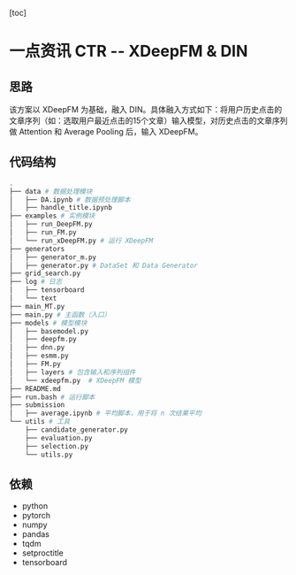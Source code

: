 [toc]

# 一点资讯 CTR -- XDeepFM & DIN

## 思路

该方案以 XDeepFM 为基础，融入 DIN。具体融入方式如下：将用户历史点击的文章序列（如：选取用户最近点击的15个文章）输入模型，对历史点击的文章序列做 Attention 和 Average Pooling 后，输入 XDeepFM。

## 代码结构

```bash
.
├── data # 数据处理模块
│   ├── DA.ipynb # 数据预处理脚本
│   ├── handle_title.ipynb
├── examples # 实例模块
│   ├── run_DeepFM.py
│   ├── run_FM.py
│   └── run_xDeepFM.py # 运行 XDeepFM
├── generators
│   ├── generator_m.py
│   ├── generator.py # DataSet 和 Data Generator
├── grid_search.py
├── log # 日志
│   ├── tensorboard
│   └── text
├── main_MT.py
├── main.py # 主函数（入口）
├── models # 模型模块
│   ├── basemodel.py
│   ├── deepfm.py
│   ├── dnn.py
│   ├── esmm.py
│   ├── FM.py
│   ├── layers # 包含输入和序列组件
│   └── xdeepfm.py  # XDeepFM 模型
├── README.md
├── run.bash # 运行脚本
├── submission
│   ├── average.ipynb # 平均脚本，用于将 n 次结果平均
└── utils # 工具
    ├── candidate_generator.py
    ├── evaluation.py
    ├── selection.py
    └── utils.py
```

## 依赖

- python
- pytorch
- numpy
- pandas
- tqdm
- setproctitle
- tensorboard

